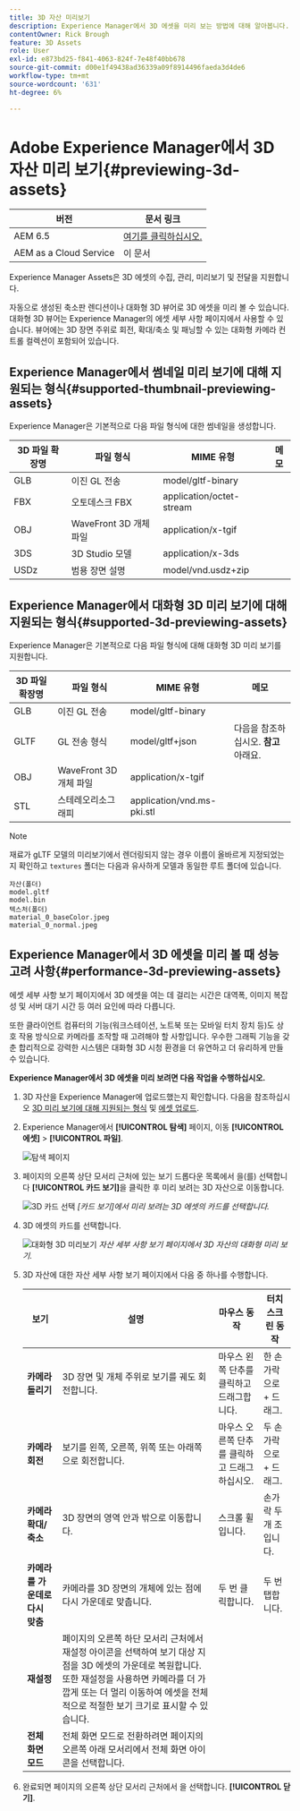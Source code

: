 ```yaml
---
title: 3D 자산 미리보기
description: Experience Manager에서 3D 에셋을 미리 보는 방법에 대해 알아봅니다.
contentOwner: Rick Brough
feature: 3D Assets
role: User
exl-id: e873bd25-f841-4063-824f-7e48f40bb678
source-git-commit: d00e1f49438ad36339a09f8914496faeda3d4de6
workflow-type: tm+mt
source-wordcount: '631'
ht-degree: 6%

---
```


# Adobe Experience Manager에서 3D 자산 미리 보기{#previewing-3d-assets}

| 버전 | 문서 링크 |
| -------- | ---------------------------- |
| AEM 6.5 | [여기를 클릭하십시오.](https://experienceleague.adobe.com/docs/experience-manager-65/assets/using/previewing-3d-assets.html?lang=ko-KR) |
| AEM as a Cloud Service | 이 문서 |

Experience Manager Assets은 3D 에셋의 수집, 관리, 미리보기 및 전달을 지원합니다.

자동으로 생성된 축소판 렌디션이나 대화형 3D 뷰어로 3D 에셋을 미리 볼 수 있습니다. 대화형 3D 뷰어는 Experience Manager의 에셋 세부 사항 페이지에서 사용할 수 있습니다. 뷰어에는 3D 장면 주위로 회전, 확대/축소 및 패닝할 수 있는 대화형 카메라 컨트롤 컬렉션이 포함되어 있습니다.

<!-- See also [Working with 3D assets in Dynamic Media](/help/assets/dynamic-media/assets-3d.md). -->

## Experience Manager에서 썸네일 미리 보기에 대해 지원되는 형식{#supported-thumbnail-previewing-assets}

Experience Manager은 기본적으로 다음 파일 형식에 대한 썸네일을 생성합니다.

| 3D 파일 확장명 | 파일 형식 | MIME 유형 | 메모 |
|---|---|---|---|
| GLB | 이진 GL 전송 | model/gltf-binary |  |
| FBX | 오토데스크 FBX | application/octet-stream |  |
| OBJ | WaveFront 3D 개체 파일 | application/x-tgif |  |
| 3DS | 3D Studio 모델 | application/x-3ds |  |
| USDz | 범용 장면 설명 | model/vnd.usdz+zip |  |

## Experience Manager에서 대화형 3D 미리 보기에 대해 지원되는 형식{#supported-3d-previewing-assets}

Experience Manager은 기본적으로 다음 파일 형식에 대해 대화형 3D 미리 보기를 지원합니다.

| 3D 파일 확장명 | 파일 형식 | MIME 유형 | 메모 |
|---|---|---|---|
| GLB | 이진 GL 전송 | model/gltf-binary |  |
| GLTF | GL 전송 형식 | model/gltf+json | 다음을 참조하십시오. **참고** 아래요. |
| OBJ | WaveFront 3D 개체 파일 | application/x-tgif |  |
| STL | 스테레오리소그래피 | application/vnd.ms-pki.stl |  |


>[!NOTE]
>
>재료가 gLTF 모델의 미리보기에서 렌더링되지 않는 경우 이름이 올바르게 지정되었는지 확인하고 `textures` 폴더는 다음과 유사하게 모델과 동일한 루트 폴더에 있습니다.

    자산(폴더)
    model.gltf
    model.bin
    텍스처(폴더)
    material_0_baseColor.jpeg
    material_0_normal.jpeg

## Experience Manager에서 3D 에셋을 미리 볼 때 성능 고려 사항{#performance-3d-previewing-assets}

에셋 세부 사항 보기 페이지에서 3D 에셋을 여는 데 걸리는 시간은 대역폭, 이미지 복잡성 및 서버 대기 시간 등 여러 요인에 따라 다릅니다.

또한 클라이언트 컴퓨터의 기능(워크스테이션, 노트북 또는 모바일 터치 장치 등)도 상호 작용 방식으로 카메라를 조작할 때 고려해야 할 사항입니다. 우수한 그래픽 기능을 갖춘 합리적으로 강력한 시스템은 대화형 3D 시청 환경을 더 유연하고 더 유리하게 만들 수 있습니다.

**Experience Manager에서 3D 에셋을 미리 보려면 다음 작업을 수행하십시오.**

1. 3D 자산을 Experience Manager에 업로드했는지 확인합니다.
다음을 참조하십시오 [3D 미리 보기에 대해 지원되는 형식](#supported-3d-previewing-assets) 및 [에셋 업로드](/help/assets/manage-digital-assets.md#uploading-assets).
1. Experience Manager에서 **[!UICONTROL 탐색]** 페이지, 이동 **[!UICONTROL 에셋]** > **[!UICONTROL 파일]**.

   ![탐색 페이지](/help/assets/dynamic-media/assets/navigation-assets.png)

1. 페이지의 오른쪽 상단 모서리 근처에 있는 보기 드롭다운 목록에서 을(를) 선택합니다 **[!UICONTROL 카드 보기]**&#x200B;을 클릭한 후 미리 보려는 3D 자산으로 이동합니다.

   ![3D 카드 선택](/help/assets/dynamic-media/assets/3d-card-select.png)
   _[카드 보기]에서 미리 보려는 3D 에셋의 카드를 선택합니다._

1. 3D 에셋의 카드를 선택합니다.

   ![대화형 3D 미리보기](/help/assets/dynamic-media/assets/3d-preview.png)
   _자산 세부 사항 보기 페이지에서 3D 자산의 대화형 미리 보기._
1. 3D 자산에 대한 자산 세부 사항 보기 페이지에서 다음 중 하나를 수행합니다.

   | 보기 | 설명 | 마우스 동작 | 터치 스크린 동작 |
   | --- | --- | --- | --- |
   | **카메라 돌리기** | 3D 장면 및 개체 주위로 보기를 궤도 회전합니다. | 마우스 왼쪽 단추를 클릭하고 드래그합니다. | 한 손가락으로 + 드래그. |
   | **카메라 회전** | 보기를 왼쪽, 오른쪽, 위쪽 또는 아래쪽으로 회전합니다. | 마우스 오른쪽 단추를 클릭하고 드래그하십시오. | 두 손가락으로 + 드래그. |
   | **카메라 확대/축소** | 3D 장면의 영역 안과 밖으로 이동합니다. | 스크롤 휠입니다. | 손가락 두 개 조입니다. |
   | **카메라를 가운데로 다시 맞춤** | 카메라를 3D 장면의 개체에 있는 점에 다시 가운데로 맞춥니다. | 두 번 클릭합니다. | 두 번 탭합니다. |
   | **재설정** | 페이지의 오른쪽 하단 모서리 근처에서 재설정 아이콘을 선택하여 보기 대상 지점을 3D 에셋의 가운데로 복원합니다. 또한 재설정을 사용하면 카메라를 더 가깝게 또는 더 멀리 이동하여 에셋을 전체적으로 적절한 보기 크기로 표시할 수 있습니다. |   |   |
   | **전체 화면 모드** | 전체 화면 모드로 전환하려면 페이지의 오른쪽 아래 모서리에서 전체 화면 아이콘을 선택합니다. |   |   |

1. 완료되면 페이지의 오른쪽 상단 모서리 근처에서 을 선택합니다. **[!UICONTROL 닫기]**.
